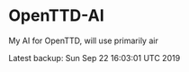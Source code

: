 # OpenTTD-AI
My AI for OpenTTD, will use primarily air

Latest backup: Sun Sep 22 16:03:01 UTC 2019
